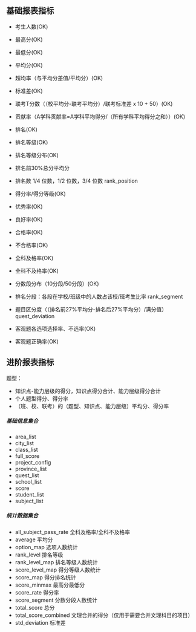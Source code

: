 ## 基础报表指标

* 考生人数(OK)
* 最高分(OK)
* 最低分(OK)
* 平均分(OK)
* 超均率（与平均分差值/平均分）(OK)

* 标准差(OK)
* 联考T分数（（校平均分-联考平均分）/联考标准差 x 10 + 50）(OK)
* 贡献率（A学科贡献率=A学科平均得分/（所有学科平均得分之和））(OK)

* 排名(OK)
* 排名等级(OK)
* 排名等级分布(OK)
* 排名前30%总分平均分
* 排名数 1/4 位数，1/2 位数，3/4 位数  rank_position

* 得分率/得分等级(OK)
* 优秀率(OK)
* 良好率(OK)
* 合格率(OK)
* 不合格率(OK)
* 全科及格率(OK)
* 全科不及格率(OK)

* 分数段分布（10分段/50分段）(OK)
* 排名分段：各段在学校/班级中的人数占该校/班考生比率 rank_segment

* 题目区分度（（排名前27%平均分-排名后27%平均分）/满分值）  quest_deviation

* 客观题各选项选择率、不选率(OK)
* 客观题正确率(OK)

## 进阶报表指标

题型：
* 知识点-能力层级的得分，知识点得分合计、能力层级得分合计
* 个人题型得分、得分率
* （班、校、联考）的（题型、知识点、能力层级）平均分、得分率


##### 基础信息集合

* area_list
* city_list
* class_list
* full_score
* project_config
* province_list
* quest_list
* school_list
* score
* student_list
* subject_list

##### 统计数据集合

* all_subject_pass_rate     全科及格率/全科不及格率
* average                   平均分
* option_map                选项人数统计
* rank_level                排名等级
* rank_level_map            排名等级人数统计
* score_level_map           得分等级人数统计
* score_map                 得分排名统计
* score_minmax              最高分最低分
* score_rate                得分率
* score_segment             分数分段人数统计
* total_score               总分
* total_score_combined      文理合并的得分（仅用于需要合并文理科目的项目）
* std_deviation             标准差